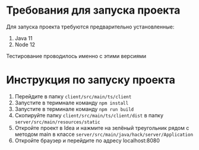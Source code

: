 # Требования для запуска проекта
Для запуска проекта требуются предварительно установленные:
1) Java 11
2) Node 12  

Тестирование проводилось именно с этими версиями

# Инструкция по запуску проекта
1) Перейдите в папку ```client/src/main/ts/client```
2) Запустите в теримнале команду ```npm install```
3) Запустите в терминале команду ```npm run build```
4) Скопируйте папку ```client/src/main/ts/client/dist``` в папку ```server/src/main/resources/static``` 
5) Откройте проект в Idea и нажмите на зелёный треугольник рядом с методом main в классе ```server/src/main/java/hack/server/Application```
6) Откройте браузер и перейдите по адресу localhost:8080